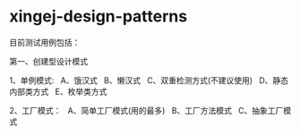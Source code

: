 # xingej-design-patterns
目前测试用例包括：


第一、创建型设计模式


1、单例模式:
   A、饿汉式
   B、懒汉式
   C、双重检测方式(不建议使用)
   D、静态内部类方式
   E、枚举类方式
 
2、工厂模式：
   A、简单工厂模式(用的最多)
   B、工厂方法模式
   C、抽象工厂模式




   
   
   
   
   
